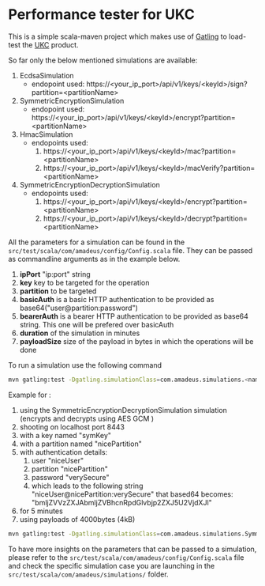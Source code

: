 # Performance tester for UKC

This is a simple scala-maven project which makes use of [Gatling](https://gatling.io/) 
to load-test the [UKC](https://www.unboundtech.com/unbound-key-control/) product.

So far only the below mentioned simulations are available: 

1. EcdsaSimulation
   * endopoint used: https://<your_ip_port>/api/v1/keys/\<keyId\>/sign?partition=\<partitionName\>
1. SymmetricEncryptionSimulation
   * endopoint used: https://<your_ip_port>/api/v1/keys/\<keyId\>/encrypt?partition=\<partitionName\>
1. HmacSimulation
   * endopoints used: 
     1. https://<your_ip_port>/api/v1/keys/\<keyId\>/mac?partition=\<partitionName\>
     1. https://<your_ip_port>/api/v1/keys/\<keyId\>/macVerify?partition=\<partitionName\>
1. SymmetricEncryptionDecryptionSimulation
    * endopoints used:
        1. https://<your_ip_port>/api/v1/keys/\<keyId\>/encrypt?partition=\<partitionName\>
        1. https://<your_ip_port>/api/v1/keys/\<keyId\>/decrypt?partition=\<partitionName\>
   
    
All the parameters for a simulation can be found in the `src/test/scala/com/amadeus/config/Config.scala` file. 
They can be passed as commandline arguments as in the example below.

1. **ipPort** "ip:port" string 
1. **key** key to be targeted for the operation 
1. **partition** to be targeted
1. **basicAuth** is a basic HTTP authentication to be provided as base64("user@partition:password")
1. **bearerAuth** is a bearer HTTP authentication to be provided as base64 string. This one will be prefered over basicAuth
1. **duration** of the simulation in minutes 
1. **payloadSize** size of the payload in bytes in which the operations will be done


To run a simulation use the following command
```bash
mvn gatling:test -Dgatling.simulationClass=com.amadeus.simulations.<nameSimulation> -DipPort="ip:port" -Dkey="<keyName>" -Dpartition="<partitionName>" [-DbasicAuth="<basicHTTPAuthentication>" or  -DbearerAuth="<bearerToken>"] -Dduration=<simulationDuration> -DpayloadSize=<payloadSize> 
```

Example for :
1. using the SymmetricEncryptionDecryptionSimulation simulation (encrypts and decrypts using AES GCM )
1. shooting on localhost port 8443
1. with a key named "symKey"
1. with a partition named "nicePartition"
1. with authentication details:
   1. user "niceUser"
   1. partition "nicePartition"
   1. password "verySecure"
   1. which leads to the following string "niceUser@nicePartition:verySecure" that based64 becomes: "bmljZVVzZXJAbmljZVBhcnRpdGlvbjp2ZXJ5U2VjdXJl"
1. for 5 minutes
1. using payloads of 4000bytes (4kB)

```bash
mvn gatling:test -Dgatling.simulationClass=com.amadeus.simulations.SymmetricEncryptionDecryptionSimulation -DipPort="localhost:8443" -Dkey="symKey" -Dpartition="nicePartition" -DbasicAuth="bmljZVVzZXJAbmljZVBhcnRpdGlvbjp2ZXJ5U2VjdXJl" -Dduration=5 -DpayloadSize=4000
```

To have more insights on the parameters that can be passed to a simulation, please refer to the `src/test/scala/com/amadeus/config/Config.scala` 
file and check the specific simulation case you are launching in the `src/test/scala/com/amadeus/simulations/` folder. 